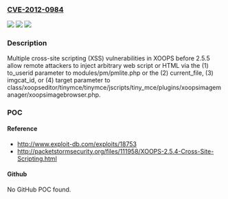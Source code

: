 ### [CVE-2012-0984](https://cve.mitre.org/cgi-bin/cvename.cgi?name=CVE-2012-0984)
![](https://img.shields.io/static/v1?label=Product&message=n%2Fa&color=blue)
![](https://img.shields.io/static/v1?label=Version&message=n%2Fa&color=blue)
![](https://img.shields.io/static/v1?label=Vulnerability&message=n%2Fa&color=brighgreen)

### Description

Multiple cross-site scripting (XSS) vulnerabilities in XOOPS before 2.5.5 allow remote attackers to inject arbitrary web script or HTML via the (1) to_userid parameter to modules/pm/pmlite.php or the (2) current_file, (3) imgcat_id, or (4) target parameter to class/xoopseditor/tinymce/tinymce/jscripts/tiny_mce/plugins/xoopsimagemanager/xoopsimagebrowser.php.

### POC

#### Reference
- http://www.exploit-db.com/exploits/18753
- http://packetstormsecurity.org/files/111958/XOOPS-2.5.4-Cross-Site-Scripting.html

#### Github
No GitHub POC found.

